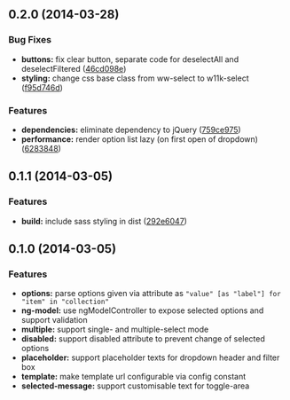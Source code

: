 <a name="0.2.0"></a>
## 0.2.0 (2014-03-28)


### Bug Fixes

* **buttons:** fix clear button, separate code for deselectAll and deselectFiltered ([46cd098e](https://github.com/pburgmer/w11k-select/commit/46cd098ee2d978df1d3b1ab0da190837d7c2e046))
* **styling:** change css base class from ww-select to w11k-select ([f95d746d](https://github.com/pburgmer/w11k-select/commit/f95d746d4246423103fd58f002bc4c5ac2c09de6))


### Features

* **dependencies:** eliminate dependency to jQuery ([759ce975](https://github.com/pburgmer/w11k-select/commit/759ce97594fd1b21be959224020d64929757767b))
* **performance:** render option list lazy (on first open of dropdown)([6283848](https://github.com/pburgmer/w11k-select/commit/628384802720c9bcde01dc087ae1524b3cf29b70))



<a name="0.1.1"></a>
## 0.1.1 (2014-03-05)


### Features

* **build:** include sass styling in dist ([292e6047](https://github.com/pburgmer/w11k-select/commit/292e604727ab11cd568766f0e6a3f350471a6928))


<a name="0.1.0"></a>
## 0.1.0 (2014-03-05)

### Features

* **options:** parse options given via attribute as ```"value" [as "label"] for "item" in "collection"```
* **ng-model:** use ngModelController to expose selected options and support validation
* **multiple:** support single- and multiple-select mode
* **disabled:** support disabled attribute to prevent change of selected options
* **placeholder:** support placeholder texts for dropdown header and filter box
* **template:** make template url configurable via config constant
* **selected-message:** support customisable text for toggle-area
